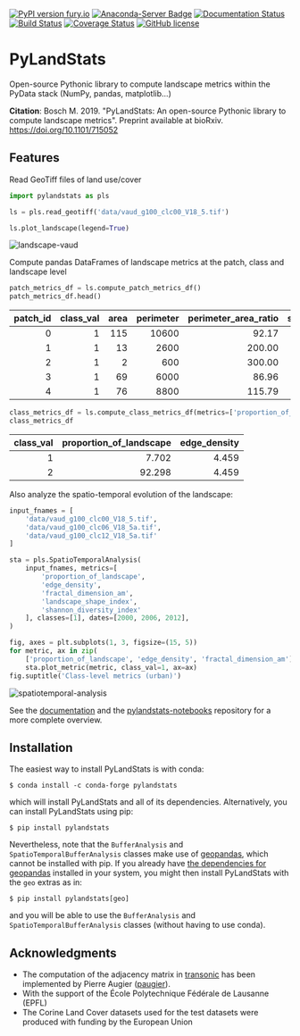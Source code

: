 [![PyPI version fury.io](https://badge.fury.io/py/pylandstats.svg)](https://pypi.python.org/pypi/pylandstats/)
[![Anaconda-Server Badge](https://anaconda.org/conda-forge/pylandstats/badges/version.svg)](https://anaconda.org/conda-forge/pylandstats)
[![Documentation Status](https://readthedocs.org/projects/pylandstats/badge/?version=latest)](https://pylandstats.readthedocs.io/en/latest/?badge=latest)
[![Build Status](https://travis-ci.org/martibosch/pylandstats.svg?branch=master)](https://travis-ci.org/martibosch/pylandstats)
[![Coverage Status](https://coveralls.io/repos/github/martibosch/pylandstats/badge.svg?branch=master)](https://coveralls.io/github/martibosch/pylandstats?branch=master)
[![GitHub license](https://img.shields.io/github/license/martibosch/pylandstats.svg)](https://github.com/martibosch/pylandstats/blob/master/LICENSE)

# PyLandStats

Open-source Pythonic library to compute landscape metrics within the PyData stack (NumPy, pandas, matplotlib...)

**Citation**: Bosch M. 2019. "PyLandStats: An open-source Pythonic library to compute landscape metrics". Preprint available at bioRxiv. https://doi.org/10.1101/715052

## Features

Read GeoTiff files of land use/cover

```python
import pylandstats as pls

ls = pls.read_geotiff('data/vaud_g100_clc00_V18_5.tif')

ls.plot_landscape(legend=True)
```

![landscape-vaud](figures/landscape.png)

Compute pandas DataFrames of landscape metrics at the patch, class and landscape level

```python
patch_metrics_df = ls.compute_patch_metrics_df()
patch_metrics_df.head()
```

| patch_id | class_val | area | perimeter | perimeter_area_ratio | shape_index | fractal_dimension | euclidean_nearest_neighbor |
| -------: | --------: | ---: | --------: | -------------------: | ----------: | ----------------: | -------------------------: |
|        0 |         1 |  115 |     10600 |                92.17 |       2.409 |             1.130 |                   1431.782 |
|        1 |         1 |   13 |      2600 |               200.00 |       1.625 |             1.100 |                    223.607 |
|        2 |         1 |    2 |       600 |               300.00 |       1.000 |             1.012 |                    223.607 |
|        3 |         1 |   69 |      6000 |                86.96 |       1.765 |             1.088 |                    316.228 |
|        4 |         1 |   76 |      8800 |               115.79 |       2.444 |             1.137 |                    316.228 |

```python
class_metrics_df = ls.compute_class_metrics_df(metrics=['proportion_of_landscape', 'edge_density'])
class_metrics_df
```

| class_val | proportion_of_landscape | edge_density |
| --------: | ----------------------: | -----------: |
|         1 |                   7.702 |        4.459 |
|         2 |                  92.298 |        4.459 |

Also analyze the spatio-temporal evolution of the landscape:

```python
input_fnames = [
    'data/vaud_g100_clc00_V18_5.tif',
    'data/vaud_g100_clc06_V18_5a.tif',
    'data/vaud_g100_clc12_V18_5a.tif'
]

sta = pls.SpatioTemporalAnalysis(
    input_fnames, metrics=[
        'proportion_of_landscape',
        'edge_density',
        'fractal_dimension_am',
        'landscape_shape_index',
        'shannon_diversity_index'
    ], classes=[1], dates=[2000, 2006, 2012], 
)

fig, axes = plt.subplots(1, 3, figsize=(15, 5))
for metric, ax in zip(
    ['proportion_of_landscape', 'edge_density', 'fractal_dimension_am'], axes):
    sta.plot_metric(metric, class_val=1, ax=ax)
fig.suptitle('Class-level metrics (urban)')
```

![spatiotemporal-analysis](figures/spatiotemporal.png)

See the [documentation](https://pylandstats.readthedocs.io/en/latest/?badge=latest) and the [pylandstats-notebooks](https://github.com/martibosch/pylandstats-notebooks) repository for a more complete overview.

## Installation

The easiest way to install PyLandStats is with conda:

    $ conda install -c conda-forge pylandstats

which will install PyLandStats and all of its dependencies. Alternatively, you can install PyLandStats using pip:

    $ pip install pylandstats


Nevertheless, note that the `BufferAnalysis` and `SpatioTemporalBufferAnalysis` classes make use of [geopandas](https://github.com/geopandas/geopandas), which cannot be installed with pip. If you already have [the dependencies for geopandas](https://geopandas.readthedocs.io/en/latest/install.html#dependencies) installed in your system, you might then install PyLandStats with the `geo` extras as in:

    $ pip install pylandstats[geo]
    
and you will be able to use the `BufferAnalysis` and `SpatioTemporalBufferAnalysis` classes (without having to use conda).

## Acknowledgments

* The computation of the adjacency matrix in [transonic](https://github.com/fluiddyn/transonic) has been implemented by Pierre Augier ([paugier](https://github.com/paugier)).
* With the support of the École Polytechnique Fédérale de Lausanne (EPFL)
* The Corine Land Cover datasets used for the test datasets were produced with funding by the European Union
